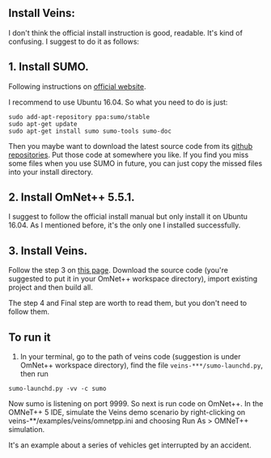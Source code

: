 ## Install Veins:

I don't think the official install instruction is good, readable. It's kind of confusing. I suggest to do it as follows:

## 1. Install SUMO.

Following instructions on [official website](https://sumo.dlr.de/userdoc/Installing.html).

I recommend to use Ubuntu 16.04. So what you need to do is just:
```
sudo add-apt-repository ppa:sumo/stable
sudo apt-get update
sudo apt-get install sumo sumo-tools sumo-doc
```

Then you maybe want to download the latest source code from its [github repositories](https://github.com/eclipse/sumo). Put those code at somewhere you like. If you find you miss some files when you use SUMO in future, you can just copy the missed files into your install directory. 

## 2. Install OmNet++ 5.5.1. 

I suggest to follow the official install manual but only install it on Ubuntu 16.04. As I mentioned before, it's the only one I installed successfully.

## 3. Install Veins. 

Follow the step 3 on [this page](https://veins.car2x.org/tutorial/). Download the source code (you're suggested to put it in your OmNet++ workspace directory), import existing project and then build all.

The step 4 and Final step are worth to read them, but you don't need to follow them. 

## To run it

1. In your terminal, go to the path of veins code (suggestion is under OmNet++ workspace directory), find the file `veins-***/sumo-launchd.py`, then run
```
sumo-launchd.py -vv -c sumo
```
Now sumo is listening on port 9999. So next is run code on OmNet++. In the OMNeT++ 5 IDE, simulate the Veins demo scenario by right-clicking on veins-\*\*/examples/veins/omnetpp.ini and choosing Run As > OMNeT++ simulation. 

It's an example about a series of vehicles get interrupted by an accident. 
